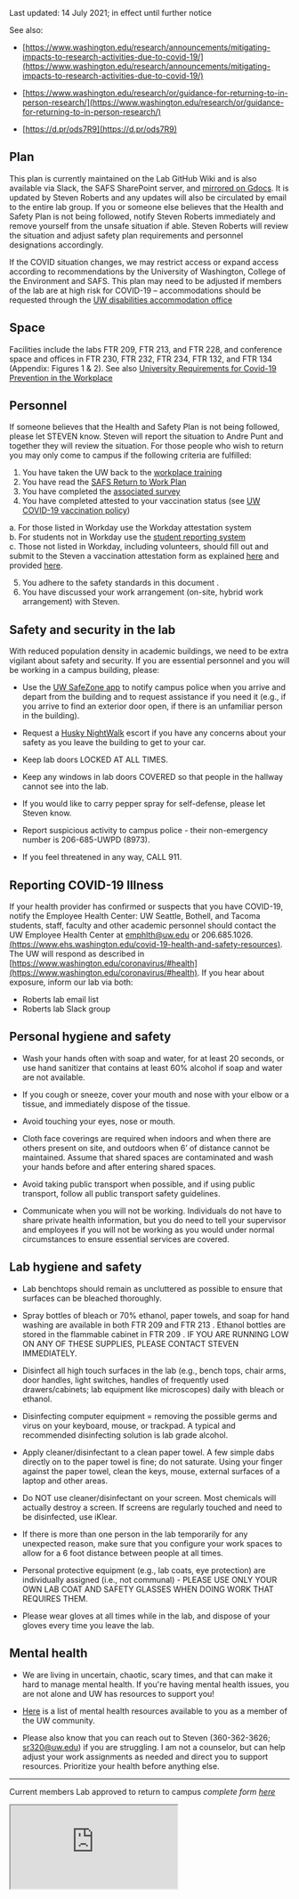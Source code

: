 Last updated: 14 July 2021; in effect until further notice

See also:

- [https://www.washington.edu/research/announcements/mitigating-impacts-to-research-activities-due-to-covid-19/](https://www.washington.edu/research/announcements/mitigating-impacts-to-research-activities-due-to-covid-19/)

- [https://www.washington.edu/research/or/guidance-for-returning-to-in-person-research/](https://www.washington.edu/research/or/guidance-for-returning-to-in-person-research/)

- [https://d.pr/ods7R9](https://d.pr/ods7R9)



## Plan

This plan is currently maintained on the Lab GitHub Wiki and is also available via Slack, the SAFS SharePoint server, and [mirrored on Gdocs](https://docs.google.com/document/d/1UUBcdH3TZaXo-mOX_RXsrBZFwby0ctqShee4merHWPI/edit). It is updated by Steven Roberts and any updates will also be circulated by email to the entire lab group.
If you or someone else believes that the Health and Safety Plan is not being followed, notify Steven Roberts immediately and remove yourself from the unsafe situation if able. Steven Roberts will review the situation and adjust safety plan requirements and personnel designations accordingly.

If the COVID situation changes, we may restrict access or expand access according to recommendations by the University of Washington, College of the Environment and SAFS. This plan may need to be adjusted if members of the lab are at high risk for COVID-19 – accommodations should be requested through the [UW disabilities accommodation office](https://hr.uw.edu/coronavirus/policy-updates/covid-19-employment-accommodation-for-high-risk-employees/)



## Space

Facilities include the labs FTR 209, FTR 213, and FTR 228, and conference space and offices in FTR 230, FTR 232, FTR 234, FTR 132, and FTR 134 (Appendix: Figures 1 & 2).  See also [University Requirements for Covid-19 Prevention in the Workplace](https://www.ehs.washington.edu/system/files/resources/COVID-19-Prevention-Plan-for-the-Workplace.pdf)

## Personnel

If someone believes that the Health and Safety Plan is not being followed, please let STEVEN know. Steven will report the situation to Andre Punt and together they will review the situation. For those people who wish to return you may only come to campus if the following criteria are fulfilled:    

1)	You have taken the UW back to the [workplace training](https://www.ehs.washington.edu/training/covid-19-safety-training-back-workplace)    
2)	You have read the [SAFS Return to Work Plan](https://uwnetid.sharepoint.com/:w:/r/sites/safs/covid19/_layouts/15/Doc.aspx?sourcedoc=%7BCF81CB78-485B-4E57-AD16-C8BE8C1BCD08%7D&file=SAFS_COVID-19_Phase_3%20plan.docx&action=default&mobileredirect=true)  
3)	You have completed the [associated survey](https://forms.gle/KgiA3WwGC3sbHr8XA)    
4) You have completed attested to your vaccination status (see [UW COVID-19 vaccination policy](https://www.ehs.washington.edu/system/files/resources/uw-COVID-19-vaccination-policy.pdf))

  a.	For those listed in Workday use the Workday attestation system   
      b.	For students not in Workday use the [student reporting system](https://www.ehs.washington.edu/covid-19-prevention-and-response/uw-covid-19-vaccination-policy)   
      c.	Those not listed in Workday, including volunteers, should fill out and submit to the Steven a vaccination attestation form as explained [here](https://www.ehs.washington.edu/covid-19-prevention-and-response/uw-covid-19-vaccination-policy) and provided [here](https://www.ehs.washington.edu/system/files/resources/uw-COVID-19-vaccination-policy.pdf).

5)	You adhere to the safety standards in this document   .   
6)	You have discussed your work arrangement (on-site, hybrid work arrangement)  with Steven.    



## Safety and security in the lab

With reduced population density in academic buildings, we need to be extra vigilant about safety and security. If you are essential personnel and you will be working in a campus building, please:

- Use the [UW SafeZone app](http://police.uw.edu/services/safe-zone-app/) to notify campus police when you arrive and depart from the building and to request assistance if you need it (e.g., if you arrive to find an exterior door open, if there is an unfamiliar person in the building).

- Request a [Husky NightWalk](http://police.uw.edu/services/safetyescortservices/) escort if you have any concerns about your safety as you leave the building to get to your car.

- Keep lab doors LOCKED AT ALL TIMES.

- Keep any windows in lab doors COVERED so that people in the hallway cannot see into the lab.

- If you would like to carry pepper spray for self-defense, please let Steven know.

- Report suspicious activity to campus police - their non-emergency number is 206-685-UWPD (8973).

- If you feel threatened in any way, CALL 911.

## Reporting COVID-19 Illness

If your health provider has confirmed or suspects that you have COVID-19, notify the Employee Health Center: UW Seattle, Bothell, and Tacoma students, staff, faculty and other academic personnel should contact the UW Employee Health Center at emphlth@uw.edu or 206.685.1026. [(https://www.ehs.washington.edu/covid-19-health-and-safety-resources)](https://www.ehs.washington.edu/covid-19-health-and-safety-resources).
The UW will respond as described in [https://www.washington.edu/coronavirus/#health](https://www.washington.edu/coronavirus/#health). If you hear about exposure, inform our lab via both:
- Roberts lab email list
- Roberts lab Slack group

## Personal hygiene and safety

- Wash your hands often with soap and water, for at least 20 seconds, or use hand sanitizer that contains at least 60% alcohol if soap and water are not available.

- If you cough or sneeze, cover your mouth and nose with your elbow or a tissue, and immediately dispose of the tissue.

- Avoid touching your eyes, nose or mouth.

- Cloth face coverings are required when indoors and when there are others present on site, and outdoors when 6’ of distance cannot be maintained. Assume that shared spaces are contaminated and wash your hands before and after entering shared spaces.

- Avoid taking public transport when possible, and if using public transport, follow all public transport safety guidelines.

- Communicate when you will not be working. Individuals do not have to share private health information, but you do need to tell your supervisor and employees if you will not be working as you would under normal circumstances to ensure essential services are covered.


## Lab hygiene and safety

- Lab benchtops should remain as uncluttered as possible to ensure that surfaces can be bleached thoroughly.

- Spray bottles of bleach or 70% ethanol, paper towels, and soap for hand washing are available in both FTR 209 and FTR 213 . Ethanol bottles are stored in the flammable cabinet in FTR 209 . IF YOU ARE RUNNING LOW ON ANY OF THESE SUPPLIES, PLEASE CONTACT STEVEN IMMEDIATELY.

- Disinfect all high touch surfaces in the lab (e.g., bench tops, chair arms, door handles, light switches, handles of frequently used drawers/cabinets; lab equipment like microscopes) daily with bleach or ethanol.

- Disinfecting computer equipment = removing the possible germs and virus on your keyboard, mouse, or trackpad. A typical and recommended disinfecting solution is lab grade alcohol.

- Apply cleaner/disinfectant to a clean paper towel.  A few simple dabs directly on to the paper towel is fine; do not saturate.  Using your finger against the paper towel, clean the keys, mouse, external surfaces of a laptop and other areas.

- Do NOT use cleaner/disinfectant on your screen.  Most chemicals will actually destroy a screen.  If screens are regularly touched and need to be disinfected, use iKlear.

- If there is more than one person in the lab temporarily for any unexpected reason, make sure that you configure your work spaces to allow for a 6 foot distance between people at all times.

- Personal protective equipment (e.g., lab coats, eye protection) are individually assigned (i.e., not communal) - PLEASE USE ONLY YOUR OWN LAB COAT AND SAFETY GLASSES WHEN DOING WORK THAT REQUIRES THEM.

- Please wear gloves at all times while in the lab, and dispose of your gloves every time you leave the lab.



## Mental health

- We are living in uncertain, chaotic, scary times, and that can make it hard to manage mental health. If you're having mental health issues, you are not alone and UW has resources to support you!

- [Here](https://uwnetid.sharepoint.com/sites/safs/covid19/) is a list of mental health resources available to you as a member of the UW community.

- Please also know that you can reach out to Steven (360-362-3626;  sr320@uw.edu) if you are struggling. I am not a counselor, but can help adjust your work assignments as needed and direct you to support resources. Prioritize your health before anything else.


---

Current members Lab approved to return to campus
_complete form [here](https://docs.google.com/spreadsheets/d/1aipSV_tBKYkceYTkKvXoWq_N7cIna8g6HK0btF1Sea0/edit?usp=sharing)_

<iframe src="https://docs.google.com/spreadsheets/d/e/2PACX-1vRns2yGvT3QXouvEmBGgf88ZXltyHOkbuYRBdeyTiaRBQW8gAVRxoM-e7UD5op4a5gWxttlaeAM3u7M/pubhtml?gid=0&amp;single=true&amp;widget=true&amp;headers=false"></iframe>
